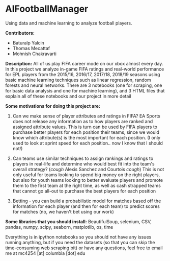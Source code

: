 # AIFootballManager
Using data and machine learning to analyze football players. 

<b>Contributors:</b>
<ul>
  <li>Baturalp Yalcin</li>
  <li>Thomas Mecattaf</li>
  <li>Mohnish Chakravarti</li>
  </ul>



<b>Description:</b>
All of us play FIFA career mode on our xbox almost every day. In this project we analyze in-game FIFA ratings and real-world performance for EPL players from the 2015/16, 2016/17, 2017/18, 2018/19 seasons using basic machine learning techniques such as linear regression, random forests and neural networks. There are 3 notebooks (one for scraping, one for basic data analysis and one for machine learning), and 3 HTML files that explain all of these notebooks and our project in more detail


<b>Some motivations for doing this project are:</b>
1) Can we make sense of player attributes and ratings in FIFA? EA Sports does not release any information as to how players are ranked and assigned attribute values. This is turn can be used by FIFA players to purchase better players for each position their teams, since we would know which attribute(s) is the most important for each position. (I only used to look at sprint speed for each position.. now I know that I should not!)


2) Can teams use similar techniques to assign rankings and ratings to players in real-life and determine who would best fit into the team's overall strategy? (*cough* Alexis Sanchez and Courtois *cough*) This is not only useful for teams looking to spend big money on the right players, but also for youth teams looking to better evaluate players and promote them to the first team at the right time, as well as cash strapped teams that cannot go all-out to purchase the best players for each position


3) Betting - you can build a probabilistic model for matches based off the information for each player (and then for each team) to predict scores for matches (no, we haven't bet using our work)


<b>Some libraries that you should install:</b> BeautifulSoup, selenium, CSV, pandas, numpy, scipy, seaborn, matplotlib, os, time



Everything is in ipython notebooks so you should not have any issues running anything, but if you need the datasets (so that you can skip the time-consuming web scraping bit) or have any questions, feel free to email me at mc4254 [at] columbia [dot] edu
